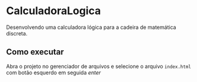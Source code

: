 # CalculadoraLogica
 Desenvolvendo uma calculadora lógica para a cadeira de matemática discreta.

## Como executar

Abra o projeto no gerenciador de arquivos e selecione o arquivo `index.html` com botão esquerdo em seguida *enter*

